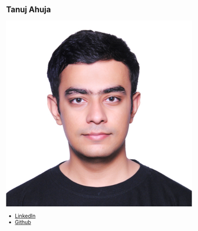 Tanuj Ahuja
------------

![](photos/Tanuj-Ahuja.jpg)

* [LinkedIn](https://www.linkedin.com/in/tanuj-ahuja-b54ba193/)
* [Github](https://github.com/tanuj1234)
